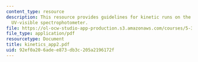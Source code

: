 ```yaml
---
content_type: resource
description: This resource provides guidelines for kinetic runs on the Cary 100 Scan
  UV-visible spectrophotometer.
file: https://ol-ocw-studio-app-production.s3.amazonaws.com/courses/5-311-introductory-chemical-experimentation-fall-2005/92ef0a206adee873db3c205a2196172f_kinetics_app2.pdf
file_type: application/pdf
resourcetype: Document
title: kinetics_app2.pdf
uid: 92ef0a20-6ade-e873-db3c-205a2196172f
---
```

